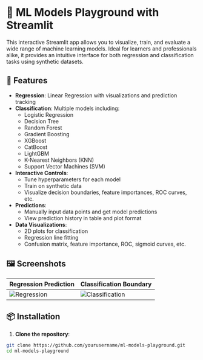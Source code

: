 # 🤖 ML Models Playground with Streamlit

This interactive Streamlit app allows you to visualize, train, and evaluate a wide range of machine learning models. Ideal for learners and professionals alike, it provides an intuitive interface for both regression and classification tasks using synthetic datasets.

## 🚀 Features

- **Regression**: Linear Regression with visualizations and prediction tracking
- **Classification**: Multiple models including:
  - Logistic Regression
  - Decision Tree
  - Random Forest
  - Gradient Boosting
  - XGBoost
  - CatBoost
  - LightGBM
  - K-Nearest Neighbors (KNN)
  - Support Vector Machines (SVM)
- **Interactive Controls**: 
  - Tune hyperparameters for each model
  - Train on synthetic data
  - Visualize decision boundaries, feature importances, ROC curves, etc.
- **Predictions**:
  - Manually input data points and get model predictions
  - View prediction history in table and plot format
- **Data Visualizations**:
  - 2D plots for classification
  - Regression line fitting
  - Confusion matrix, feature importance, ROC, sigmoid curves, etc.

## 🖼️ Screenshots

| Regression Prediction | Classification Boundary |
|-----------------------|-------------------------|
| ![Regression](screenshots/regression.png) | ![Classification](screenshots/classification.png) |

## 📦 Installation

1. **Clone the repository**:

```bash
git clone https://github.com/yourusername/ml-models-playground.git
cd ml-models-playground

